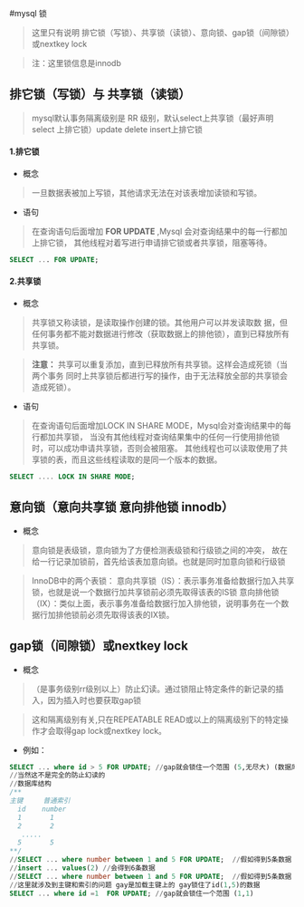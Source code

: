 #mysql 锁
>这里只有说明 排它锁（写锁）、共享锁（读锁）、意向锁、gap锁（间隙锁）或nextkey lock

> 注：这里锁信息是innodb 


排它锁（写锁）与 共享锁（读锁）
------------------------------

> mysql默认事务隔离级别是 RR 级别，默认select上共享锁（最好声明select 上排它锁）update delete insert上排它锁

#### 1.排它锁

+ 概念 

> 一旦数据表被加上写锁，其他请求无法在对该表增加读锁和写锁。

>

+ 语句

> 在查询语句后面增加 **FOR UPDATE** ,Mysql 会对查询结果中的每一行都加上排它锁，
其他线程对着写进行申请排它锁或者共享锁，阻塞等待。

```sql
SELECT ... FOR UPDATE;
```
#### 2.共享锁

+ 概念 

> 共享锁又称读锁，是读取操作创建的锁。其他用户可以并发读取数
据，但任何事务都不能对数据进行修改（获取数据上的排他锁），直到已释放所有共享锁。

> **注意：** 共享可以重复添加，直到已释放所有共享锁。这样会造成死锁（当两个事务
同时上共享锁后都进行写的操作，由于无法释放全部的共享锁会造成死锁）。

+ 语句

> 在查询语句后面增加LOCK IN SHARE MODE，Mysql会对查询结果中的每行都加共享锁，
当没有其他线程对查询结果集中的任何一行使用排他锁时，可以成功申请共享锁，否则会被阻塞。
其他线程也可以读取使用了共享锁的表，而且这些线程读取的是同一个版本的数据。

```sql
SELECT .... LOCK IN SHARE MODE;
```

意向锁（意向共享锁 意向排他锁 innodb）
------------------------------

+ 概念

>意向锁是表级锁，意向锁为了方便检测表级锁和行级锁之间的冲突，
故在给一行记录加锁前，首先给该表加意向锁。也就是同时加意向锁和行级锁

>InnoDB中的两个表锁：
意向共享锁（IS）：表示事务准备给数据行加入共享锁，也就是说一个数据行加共享锁前必须先取得该表的IS锁
意向排他锁（IX）：类似上面，表示事务准备给数据行加入排他锁，说明事务在一个数据行加排他锁前必须先取得该表的IX锁。

gap锁（间隙锁）或nextkey lock
------------------------------

+ 概念

>（是事务级别rr级别以上）防止幻读。通过锁阻止特定条件的新记录的插入，因为插入时也要获取gap锁

> 这和隔离级别有关,只在REPEATABLE READ或以上的隔离级别下的特定操作才会取得gap lock或nextkey lock。

+ 例如：

```sql
SELECT ... where id > 5 FOR UPDATE; //gap就会锁住一个范围 (5,无尽大) (数据库只有1-5条数据,堵塞insert添加数据)
//当然这不是完全的防止幻读的
//数据库结构
/**
主键     普通索引
  id    number
  1       1
  2       2
   .....
  5       5
**/
//SELECT ... where number between 1 and 5 FOR UPDATE;  //假如得到5条数据
//insert ... values(2) //会得到6条数据
//SELECT ... where number between 1 and 5 FOR UPDATE;  //假如得到5条数据
//这里就涉及到主键和索引的问题 gay是加载主键上的 gay锁住了id(1,5)的数据
SELECT ... where id =1  FOR UPDATE; //gap就会锁住一个范围 (1,1)

```

